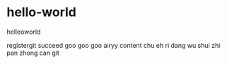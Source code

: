 # hello-world
helleoworld

registergit succeed goo goo goo
airyy content
chu eh ri dang wu
shui zhi pan zhong can
git 